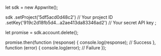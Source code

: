 let sdk = new Appwrite();

sdk
    .setProject('5df5acd0d48c2') // Your project ID
    .setKey('919c2d18fb5d4...a2ae413da83346ad2') // Your secret API key
;

let promise = sdk.account.delete();

promise.then(function (response) {
    console.log(response); // Success
}, function (error) {
    console.log(error); // Failure
});